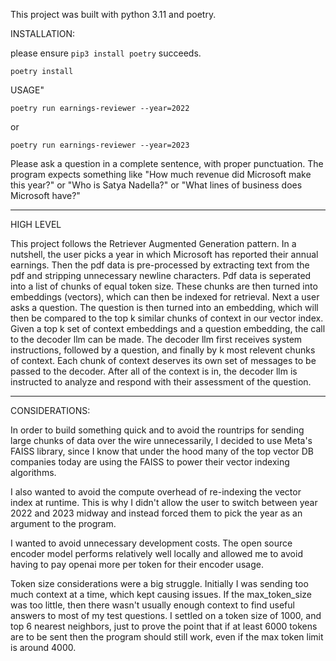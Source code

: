 
This project was built with python 3.11 and poetry.

INSTALLATION:

please ensure `pip3 install poetry` succeeds.

`poetry install`

USAGE"

`poetry run earnings-reviewer --year=2022`

or

`poetry run earnings-reviewer --year=2023`


Please ask a question in a complete sentence, with proper punctuation. The program expects something like "How much revenue did Microsoft make this year?" or "Who is Satya Nadella?" or "What lines of business does Microsoft have?"


--------
HIGH LEVEL

This project follows the Retriever Augmented Generation pattern. In a nutshell, the user picks a year in which Microsoft has reported their annual earnings. Then the pdf data is pre-processed by extracting text from the pdf and stripping unnecessary newline characters. Pdf data is seperated into a list of chunks of equal token size. These chunks are then turned into embeddings (vectors), which can then be indexed for retrieval. Next a user asks a question. The question is then turned into an embedding, which will then be compared to the top k similar chunks of context in our vector index. Given a top k set of context embeddings and a question embedding, the call to the decoder llm can be made. The decoder llm first receives system instructions, followed by a question, and finally by k most relevent chunks of context. Each chunk of context deserves its own set of messages to be passed to the decoder. After all of the context is in, the decoder llm is instructed to analyze and respond with their assessment of the question.

---------
CONSIDERATIONS:

In order to build something quick and to avoid the rountrips for sending large chunks of data over the wire unnecessarily, I decided to use Meta's FAISS library, since I know that under the hood many of the top vector DB companies today are using the FAISS to power their vector indexing algorithms. 

I also wanted to avoid the compute overhead of re-indexing the vector index at runtime. This is why I didn't allow the user to switch between year 2022 and 2023 midway and instead forced them to pick the year as an argument to the program.

I wanted to avoid unnecessary development costs. The open source encoder model performs relatively well locally and allowed me to avoid having to pay openai more per token for their encoder usage.

Token size considerations were a big struggle. Initially I was sending too much context at a time, which kept causing issues. If the max_token_size was too little, then there wasn't usually enough context to find useful answers to most of my test questions. I settled on a token size of 1000, and top 6 nearest neighbors, just to prove the point that if at least 6000 tokens are to be sent then the program should still work, even if the max token limit is around 4000. 


